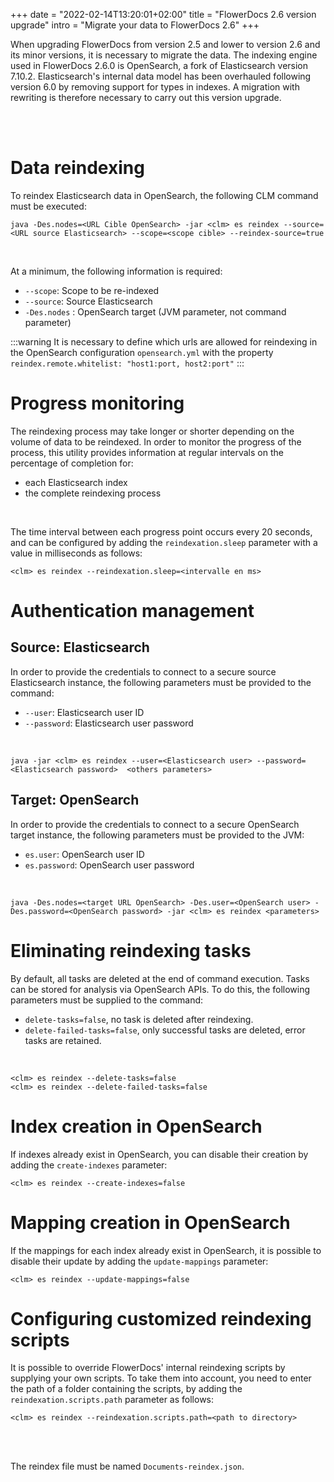 +++
date = "2022-02-14T13:20:01+02:00"
title = "FlowerDocs 2.6 version upgrade"
intro = "Migrate your data to FlowerDocs 2.6"
+++

When upgrading FlowerDocs from version 2.5 and lower to version 2.6 and its minor versions, it is necessary to migrate the data. The indexing engine used in FlowerDocs 2.6.0 is OpenSearch, a fork of Elasticsearch version 7.10.2. Elasticsearch's internal data model has been overhauled following version 6.0 by removing support for types in indexes. A migration with rewriting is therefore necessary to carry out this version upgrade. 

<br/>


<br/>

# Data reindexing

To reindex Elasticsearch data in OpenSearch, the following CLM command must be executed:

```properties
java -Des.nodes=<URL Cible OpenSearch> -jar <clm> es reindex --source=<URL source Elasticsearch> --scope=<scope cible> --reindex-source=true
```
<br/>


At a minimum, the following information is required: 

* `--scope`: Scope to be re-indexed 
* `--source`: Source Elasticsearch
* `-Des.nodes` : OpenSearch target (JVM parameter, not command parameter)

:::warning
It is necessary to define which urls are allowed for reindexing in the OpenSearch configuration `opensearch.yml` with the property `reindex.remote.whitelist: "host1:port, host2:port"`
:::

# Progress monitoring

The reindexing process may take longer or shorter depending on the volume of data to be reindexed.
In order to monitor the progress of the process, this utility provides information at regular intervals on the percentage of completion for:

* each Elasticsearch index
* the complete reindexing process

<br/>

The time interval between each progress point occurs every 20 seconds, and can be configured by adding the `reindexation.sleep` parameter with a value in milliseconds as follows:

```properties
<clm> es reindex --reindexation.sleep=<intervalle en ms>
```
# Authentication management 

## Source: Elasticsearch

In order to provide the credentials to connect to a secure source Elasticsearch instance, the following parameters must be provided to the command: 

* `--user`: Elasticsearch user ID
* `--password`: Elasticsearch user password

<br/>

```properties
java -jar <clm> es reindex --user=<Elasticsearch user> --password=<Elasticsearch password>  <others parameters>
```
## Target: OpenSearch

In order to provide the credentials to connect to a secure OpenSearch target instance, the following parameters must be provided to the JVM:

* `es.user`: OpenSearch user ID
* `es.password`: OpenSearch user password

<br/>

```properties
java -Des.nodes=<target URL OpenSearch> -Des.user=<OpenSearch user> -Des.password=<OpenSearch password> -jar <clm> es reindex <parameters>
```

# Eliminating reindexing tasks

By default, all tasks are deleted at the end of command execution. Tasks can be stored for analysis via OpenSearch APIs.
To do this, the following parameters must be supplied to the command: 

* `delete-tasks=false`, no task is deleted after reindexing.  
* `delete-failed-tasks=false`, only successful tasks are deleted, error tasks are retained.

<br/>

```properties
<clm> es reindex --delete-tasks=false
<clm> es reindex --delete-failed-tasks=false
```
# Index creation in OpenSearch

If indexes already exist in OpenSearch, you can disable their creation by adding the `create-indexes` parameter:

```properties
<clm> es reindex --create-indexes=false
```

# Mapping creation in OpenSearch

If the mappings for each index already exist in OpenSearch, it is possible to disable their update by adding the `update-mappings` parameter:

```properties
<clm> es reindex --update-mappings=false
```


# Configuring customized reindexing scripts

It is possible to override FlowerDocs' internal reindexing scripts by supplying your own scripts. To take them into account, you need to enter the path of a folder containing the scripts, by adding the `reindexation.scripts.path` parameter as follows:

```properties
<clm> es reindex --reindexation.scripts.path=<path to directory>
```
<br/><br/>


The reindex file must be named `Documents-reindex.json`.